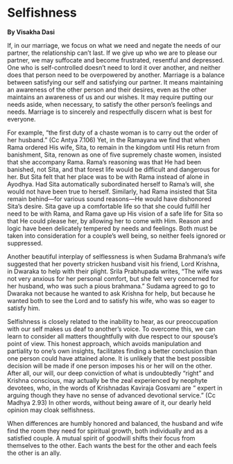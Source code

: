 # Selfishness

**By Visakha Dasi**

If, in our marriage, we focus on what we need and negate the needs of our partner, the relationship can’t last. If we give up who we are to please our partner, we may suffocate and become frustrated, resentful and depressed. One who is self-controlled doesn’t need to lord it over another, and neither does that person need to be overpowered by another. Marriage is a balance between satisfying our self and satisfying our partner. It means maintaining an awareness of the other person and their desires, even as the other maintains an awareness of us and our wishes. It may require putting our needs aside, when necessary, to satisfy the other person’s feelings and needs. Marriage is to sincerely and respectfully discern what is best for everyone.

For example, “the first duty of a chaste woman is to carry out the order of her husband.” (Cc Antya 7.106) Yet, in the Ramayana we find that when Rama ordered His wife, Sita, to remain in the kingdom until His return from banishment, Sita, renown as one of five supremely chaste women, insisted that she accompany Rama. Rama’s reasoning was that He had been banished, not Sita, and that forest life would be difficult and dangerous for her. But Sita felt that her place was to be with Rama instead of alone in Ayodhya. Had Sita automatically subordinated herself to Rama’s will, she would not have been true to herself. Similarly, had Rama insisted that Sita remain behind—for various sound reasons—He would have dishonored Sita’s desire. Sita gave up a comfortable life so that she could fulfill her need to be with Rama, and Rama gave up His vision of a safe life for Sita so that He could please her, by allowing her to come with Him. Reason and logic have been delicately tempered by needs and feelings. Both must be taken into consideration for a couple’s well being, so neither feels ignored or suppressed.

Another beautiful interplay of selflessness is when Sudama Brahmana’s wife suggested that her poverty stricken husband visit his friend, Lord Krishna, in Dwaraka to help with their plight. Srila Prabhupada writes, “The wife was not very anxious for her personal comfort, but she felt very concerned for her husband, who was such a pious brahmana.” Sudama agreed to go to Dwaraka not because he wanted to ask Krishna for help, but because he wanted both to see the Lord and to satisfy his wife, who was so eager to satisfy him.

Selfishness is closely related to the inability to hear, as our preoccupation with our self makes us deaf to another’s voice. To overcome this, we can learn to consider all matters thoughtfully with due respect to our spouse’s point of view. This honest approach, which avoids manipulation and partiality to one’s own insights, facilitates finding a better conclusion than one person could have attained alone. It is unlikely that the best possible decision will be made if one person imposes his or her will on the other. After all, our will, our deep conviction of what is undoubtedly “right” and Krishna conscious, may actually be the zeal experienced by neophyte devotees, who, in the words of Krishnadas Kaviraja Gosvami are “ expert in arguing though they have no sense of advanced devotional service.” (Cc Madhya 2.93) In other words, without being aware of it, our dearly held opinion may cloak selfishness.

When differences are humbly honored and balanced, the husband and wife find the room they need for spiritual growth, both individually and as a satisfied couple. A mutual spirit of goodwill shifts their focus from themselves to the other. Each wants the best for the other and each feels the other is an ally.